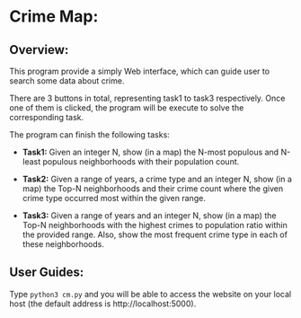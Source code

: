 # Crime Map: 
## Overview:
This program provide a simply Web interface, which can guide user to search some data about crime.

There are 3 buttons in total, representing task1 to task3 respectively. Once one of them is clicked, the program will be execute to solve the corresponding task. 

The program can finish the following tasks:

- **Task1:** Given an integer N, show (in a map) the N-most populous and N-least populous neighborhoods with their population count.

- **Task2:** Given a range of years, a crime type and an integer N, show (in a map) the Top-N neighborhoods and their crime count where the given crime type occurred most within the given range.

- **Task3:** Given a range of years and an integer N, show (in a map) the Top-N neighborhoods with the highest crimes to population ratio within the provided range. Also, show the most frequent crime type in each of these neighborhoods. 


## User Guides:
Type `python3 cm.py` and you will be able to access the website on your local host (the default address is http://localhost:5000).
